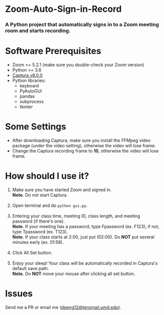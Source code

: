 # Zoom-Auto-Sign-in-Record

### A Python project that automatically signs in to a Zoom meeting room and starts recording. 

# Software Prerequisites
- Zoom >= 5.2.1 (make sure you double-check your Zoom version)
- Python >= 3.6 
- [Captura v8.0.0](https://github.com/MathewSachin/Captura/releases/tag/v8.0.0)
- Python libraries:
  - keyboard
  - PyAutoGUI
  - pandas
  - subprocess
  - tkinter

# Some Settings
  - After downloading Captura, make sure you install the FFMpeg video package (under the video setting), otherwise the video will lose frame.
  - Change the Captura recording frame to **10**, otherwise the video will lose frame.
 
# How should I use it?
  1. Make sure you have started Zoom and signed in.
     <br /> **Note.** Do not start Captura.  <br /> <br />
  2. Open terminal and do ```python gui.py```. <br /> <br /> 
  3. Entering your class time, meeting ID, class length, and meeting password (if there's one). 
     <br /> **Note.** If your meeting has a password, type Fpassword (ex. F123); if not, type Tpassword (ex. T123).
     <br /> **Note.** If your class starts at 2:00, just put (02:00). Do **NOT** put several minutes early (ex. 01:58). <br /> <br /> 
  4. Click All Set button. <br /> <br /> 
  5. Enjoy your sleep! Your class will be automatically recorded in Captura's default save path. 
     <br /> **Note.** Do **NOT** move your mouse after clicking all set button. 
     
# Issues
  Send me a PR or email me (dpeng12@terpmail.umd.edu). 
